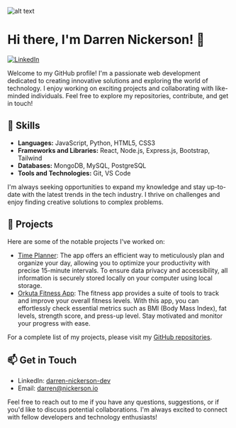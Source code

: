 ![alt text](https://media.licdn.com/dms/image/D4E16AQG4E3R8FrrYgA/profile-displaybackgroundimage-shrink_350_1400/0/1687445148784?e=1692835200&v=beta&t=HQ5b1suXDYo-qKnEPYsU0hGvOJssM_n0rkQx7qMoj1M)



# Hi there, I'm Darren Nickerson! 👋

[![LinkedIn](https://img.shields.io/badge/LinkedIn-Connect-blue)](https://www.linkedin.com/in/darren-nickerson-dev)

Welcome to my GitHub profile! I'm a passionate web development dedicated to creating innovative solutions and exploring the world of technology. I enjoy working on exciting projects and collaborating with like-minded individuals. Feel free to explore my repositories, contribute, and get in touch!

## 🔧 Skills

- **Languages:** JavaScript, Python, HTML5, CSS3
- **Frameworks and Libraries:** React, Node.js, Express.js, Bootstrap, Tailwind
- **Databases:** MongoDB, MySQL, PostgreSQL
- **Tools and Technologies:** Git, VS Code
  
I'm always seeking opportunities to expand my knowledge and stay up-to-date with the latest trends in the tech industry. I thrive on challenges and enjoy finding creative solutions to complex problems.

## 💼 Projects

Here are some of the notable projects I've worked on:

- [Time Planner](https://github.com/darren-nickerson/Time-planner): The app offers an efficient way to meticulously plan and organize your day, allowing you to optimize your productivity with precise 15-minute intervals. To ensure data privacy and accessibility, all information is securely stored locally on your computer using local storage.
- [Orkuta Fitness App](https://www.orkuta.com/): The fitness app provides a suite of tools to track and improve your overall fitness levels. With this app, you can effortlessly check essential metrics such as BMI (Body Mass Index), fat levels, strength score, and press-up level. Stay motivated and monitor your progress with ease.

For a complete list of my projects, please visit my [GitHub repositories](https://github.com/darren-nickerson?tab=repositories).



## 📫 Get in Touch

- LinkedIn: [darren-nickerson-dev](https://www.linkedin.com/in/darren-nickerson-dev)
- Email: [darren@nickerson.io](mailto:darren@nickerson.io)

Feel free to reach out to me if you have any questions, suggestions, or if you'd like to discuss potential collaborations. I'm always excited to connect with fellow developers and technology enthusiasts!

